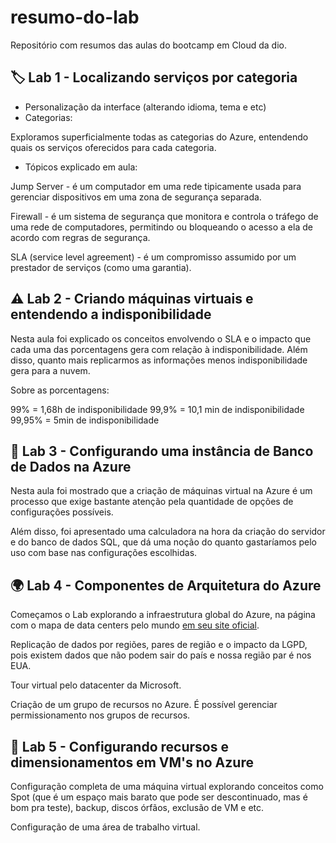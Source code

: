 # resumo-do-lab
Repositório com resumos das aulas do bootcamp em Cloud da dio.


## 🏷️ Lab 1 - Localizando serviços por categoria

- Personalização da interface (alterando idioma, tema e etc)
- Categorias:

Exploramos superficialmente todas as categorias do Azure, entendendo quais os serviços oferecidos para cada categoria.

- Tópicos explicado em aula:
  
Jump Server - é um computador em uma rede tipicamente usada para gerenciar dispositivos em uma zona de segurança separada.

Firewall - é um sistema de segurança que monitora e controla o tráfego de uma rede de computadores, permitindo ou bloqueando o acesso a ela de acordo com regras de segurança.

SLA (service level agreement) - é um compromisso assumido por um prestador de serviços (como uma garantia).


## ⚠️ Lab 2 - Criando máquinas virtuais e entendendo a indisponibilidade

Nesta aula foi explicado os conceitos envolvendo o SLA e o impacto que cada uma das porcentagens gera com relação à indisponibilidade. Além disso, quanto mais replicarmos as informações menos indisponibilidade gera para a nuvem.

Sobre as porcentagens:

99% = 1,68h de indisponibilidade
99,9% = 10,1 min de indisponibilidade
99,95% = 5min de indisponibilidade

## 🔢 Lab 3 - Configurando uma instância de Banco de Dados na Azure

Nesta aula foi mostrado que a criação de máquinas virtual na Azure é um processo que exige bastante atenção pela quantidade de opções de configurações possíveis. 

Além disso, foi apresentado uma calculadora na hora da criação do servidor e do banco de dados SQL, que dá uma noção do quanto gastaríamos pelo uso com base nas configurações escolhidas. 

## 🌍 Lab 4 - Componentes de Arquitetura do Azure

Começamos o Lab explorando a infraestrutura global do Azure, na página com o mapa de data centers pelo mundo [em seu site oficial](https://datacenters.microsoft.com/globe/explore).

Replicação de dados por regiões, pares de região e o impacto da LGPD, pois existem dados que não podem sair do país e nossa região par é nos EUA.

Tour virtual pelo datacenter da Microsoft.

Criação de um grupo de recursos no Azure. É possível gerenciar permissionamento nos grupos de recursos.

## 💾 Lab 5 - Configurando recursos e dimensionamentos em VM's no Azure

Configuração completa de uma máquina virtual explorando conceitos como Spot (que é um espaço mais barato que pode ser descontinuado, mas é bom pra teste), backup, discos órfãos, exclusão de VM e etc.

Configuração de uma área de trabalho virtual.

